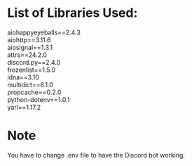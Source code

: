 # List of Libraries Used:
aiohappyeyeballs==2.4.3 <br />
aiohttp==3.11.6 <br />
aiosignal==1.3.1 <br />
attrs==24.2.0 <br />
discord.py==2.4.0 <br />
frozenlist==1.5.0 <br />
idna==3.10 <br />
multidict==6.1.0 <br />
propcache==0.2.0 <br />
python-dotenv==1.0.1 <br />
yarl==1.17.2 <br />

# Note
You have to change .env file to have the Discord bot working. 
